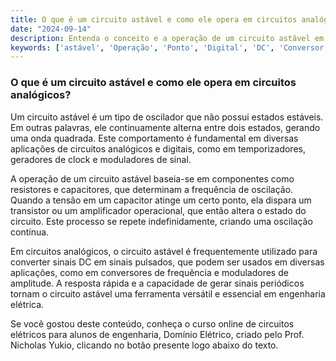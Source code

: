 ```yaml
---
title: O que é um circuito astável e como ele opera em circuitos analógicos?
date: "2024-09-14"
description: Entenda o conceito e a operação de um circuito astável em circuitos analógicos.
keywords: ['astável', 'Operação', 'Ponto', 'Digital', 'DC', 'Conversor', 'Resposta']
---
```


### O que é um circuito astável e como ele opera em circuitos analógicos?

Um circuito astável é um tipo de oscilador que não possui estados estáveis. Em outras palavras, ele continuamente alterna entre dois estados, gerando uma onda quadrada. Este comportamento é fundamental em diversas aplicações de circuitos analógicos e digitais, como em temporizadores, geradores de clock e moduladores de sinal.

A operação de um circuito astável baseia-se em componentes como resistores e capacitores, que determinam a frequência de oscilação. Quando a tensão em um capacitor atinge um certo ponto, ela dispara um transistor ou um amplificador operacional, que então altera o estado do circuito. Este processo se repete indefinidamente, criando uma oscilação contínua.

Em circuitos analógicos, o circuito astável é frequentemente utilizado para converter sinais DC em sinais pulsados, que podem ser usados em diversas aplicações, como em conversores de frequência e moduladores de amplitude. A resposta rápida e a capacidade de gerar sinais periódicos tornam o circuito astável uma ferramenta versátil e essencial em engenharia elétrica.

Se você gostou deste conteúdo, conheça o curso online de circuitos elétricos para alunos de engenharia, Domínio Elétrico, criado pelo Prof. Nicholas Yukio, clicando no botão presente logo abaixo do texto.
